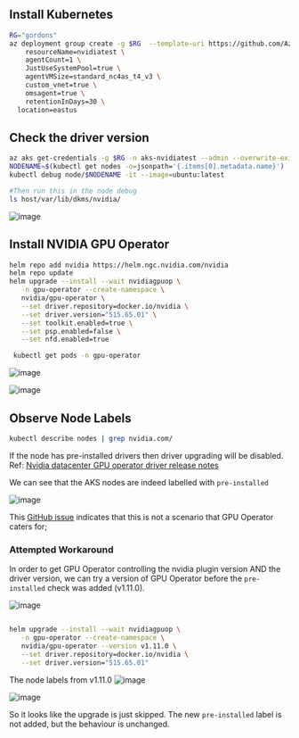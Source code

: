 

## Install Kubernetes

```bash
RG="gordons"
az deployment group create -g $RG  --template-uri https://github.com/Azure/AKS-Construction/releases/download/0.9.9/main.json --parameters \
	resourceName=nvidiatest \
	agentCount=1 \
	JustUseSystemPool=true \
	agentVMSize=standard_nc4as_t4_v3 \
	custom_vnet=true \
	omsagent=true \
	retentionInDays=30 \
  location=eastus
```
  
## Check the driver version

```bash
az aks get-credentials -g $RG -n aks-nvidiatest --admin --overwrite-existing
NODENAME=$(kubectl get nodes -o=jsonpath='{.items[0].metadata.name}')
kubectl debug node/$NODENAME -it --image=ubuntu:latest

#Then run this in the node debug
ls host/var/lib/dkms/nvidia/
```

![image](https://user-images.githubusercontent.com/17914476/219675952-743f1827-8d45-4b14-97a1-429c24733f11.png)

## Install NVIDIA GPU Operator

```bash
helm repo add nvidia https://helm.ngc.nvidia.com/nvidia
helm repo update
helm upgrade --install --wait nvidiagpuop \
   -n gpu-operator --create-namespace \
   nvidia/gpu-operator \
   --set driver.repository=docker.io/nvidia \
   --set driver.version="515.65.01" \
   --set toolkit.enabled=true \
   --set psp.enabled=false \
   --set nfd.enabled=true

 kubectl get pods -n gpu-operator
 ```
 
![image](https://user-images.githubusercontent.com/17914476/219662036-c565fbfa-3a98-48b9-8219-2b28ab9acb4b.png)

![image](https://user-images.githubusercontent.com/17914476/219662712-215de4ef-0a7d-4a4c-9abd-9b2765ac07b1.png)


## Observe Node Labels

```bash
kubectl describe nodes | grep nvidia.com/
```

If the node has pre-installed drivers then driver upgrading will be disabled. Ref: [Nvidia datacenter GPU operator driver release notes](https://docs.nvidia.com/datacenter/cloud-native/gpu-operator/release-notes.html#id19)

We can see that the AKS nodes are indeed labelled with `pre-installed`

![image](https://user-images.githubusercontent.com/17914476/219664990-56aeacc0-87c4-4172-887d-1a285c828179.png)

This [GitHub issue](https://github.com/NVIDIA/gpu-operator/issues/476) indicates that this is not a scenario that GPU Operator caters for;

 
### Attempted Workaround

In order to get GPU Operator controlling the nvidia plugin version AND the driver version, we can try a version of GPU Operator before the `pre-installed` check was added (v1.11.0).

![image](https://user-images.githubusercontent.com/17914476/219666911-062bcd36-1f60-4d80-9428-c63ed7c12f08.png)

```bash


```

```bash
helm upgrade --install --wait nvidiagpuop \
   -n gpu-operator --create-namespace \
   nvidia/gpu-operator --version v1.11.0 \
   --set driver.repository=docker.io/nvidia \
   --set driver.version="515.65.01" 
```

The node labels from v1.11.0
![image](https://user-images.githubusercontent.com/17914476/219676287-2279215f-6ecb-4022-8f23-b5f3519cacd0.png)

![image](https://user-images.githubusercontent.com/17914476/219676669-973ec1a5-de28-4f55-9b96-e2a1cdd29090.png)

So it looks like the upgrade is just skipped. 
The new `pre-installed` label is not added, but the behaviour is unchanged.
